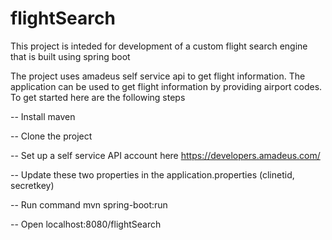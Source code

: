 # flightSearch
This project is inteded for development of a custom flight search engine that is built using spring boot

The project uses amadeus self service api to get flight information. The application can be used to get flight information by providing airport codes. To get started here are the following steps

-- Install maven 

-- Clone the project 

-- Set up a self service API account here https://developers.amadeus.com/ 

-- Update these two properties in the application.properties (clinetid, secretkey)

-- Run command mvn spring-boot:run 

-- Open localhost:8080/flightSearch 
